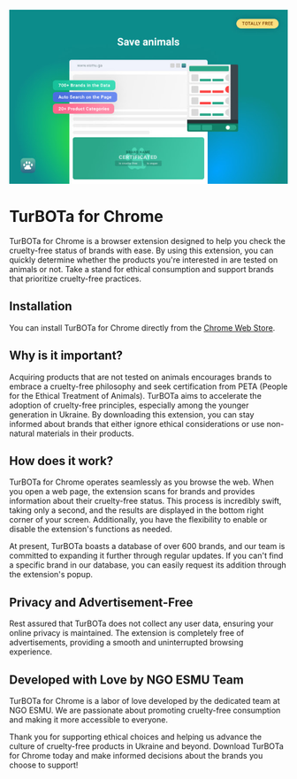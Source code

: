 ![Banner](banner.jpeg)

# TurBOTa for Chrome

TurBOTa for Chrome is a browser extension designed to help you check the cruelty-free status of brands with ease. By using this extension, you can quickly determine whether the products you're interested in are tested on animals or not. Take a stand for ethical consumption and support brands that prioritize cruelty-free practices. 

## Installation

You can install TurBOTa for Chrome directly from the [Chrome Web Store](https://chrome.google.com/webstore/detail/turbota-for-chrome/pkaofffddmleggdkmemhadkbbfiaipfa?utm_source=ext_app_menu). 

## Why is it important?

Acquiring products that are not tested on animals encourages brands to embrace a cruelty-free philosophy and seek certification from PETA (People for the Ethical Treatment of Animals). TurBOTa aims to accelerate the adoption of cruelty-free principles, especially among the younger generation in Ukraine. By downloading this extension, you can stay informed about brands that either ignore ethical considerations or use non-natural materials in their products.

## How does it work?

TurBOTa for Chrome operates seamlessly as you browse the web. When you open a web page, the extension scans for brands and provides information about their cruelty-free status. This process is incredibly swift, taking only a second, and the results are displayed in the bottom right corner of your screen. Additionally, you have the flexibility to enable or disable the extension's functions as needed.

At present, TurBOTa boasts a database of over 600 brands, and our team is committed to expanding it further through regular updates. If you can't find a specific brand in our database, you can easily request its addition through the extension's popup.

## Privacy and Advertisement-Free

Rest assured that TurBOTa does not collect any user data, ensuring your online privacy is maintained. The extension is completely free of advertisements, providing a smooth and uninterrupted browsing experience.

## Developed with Love by NGO ESMU Team

TurBOTa for Chrome is a labor of love developed by the dedicated team at NGO ESMU. We are passionate about promoting cruelty-free consumption and making it more accessible to everyone.

Thank you for supporting ethical choices and helping us advance the culture of cruelty-free products in Ukraine and beyond. Download TurBOTa for Chrome today and make informed decisions about the brands you choose to support!
